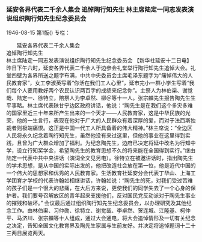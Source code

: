 ### 延安各界代表二千余人集会  追悼陶行知先生  林主席陆定一同志发表演说组织陶行知先生纪念委员会

1946-08-15
第1版()
专栏：

　　延安各界代表二千余人集会  
    追悼陶行知先生            
    林主席陆定一同志发表演说组织陶行知先生纪念委员会
    【新华社延安十二日电】昨日下午六时，延安各界代表二千余人于边参会礼堂举行陶行知先生追悼大会。礼堂四壁为各界所送之题字布满，中共中央委员会主席毛泽东题字为“痛悼伟大的人民教育家”，女工李淑英写着“你活在我们工人心里”，延市完小一群小学生写着“我们每个人要用教好两个农民认识两百字的成绩来纪念你”。主祭人为林伯渠、谢觉哉、陆定一、徐特立，陪祭人为李卓然、柳＠等十一人。张宗麟先生报告陶先生生平事略。林主席代表陕甘宁边区政府讲话，他说：“陶先生是在我们这个多灾多难的国家里近三十年来所产生出来的一个天才——人民教育家，这是中华民族的光荣，他的一生言行，表现在他对于广大的人民群众有着深厚的爱，而对于法西斯独裁者则极端痛恨。这正是中国一代工人所具备着的伟大精神。”林主席说：“全边区人民将永久纪念着陶行知先生，虽然他没有来过这里，但他的事业在这里得到实践，且曾为广大群众增加了福利。为纪念陶先生，边府已决定将延中改名为行知中学，设立行知奖学金，希望陶先生的教育思想不久的将来能在全国得到实行。”继由陆定一代表中共中央讲话（演词全文见另电）。徐特立在被邀讲话时，指出陶先生的学术思想，是从中国的实际出发的，他把改造社会放在第一位，他是近代中国的一个伟大的思想家和优秀的人民教育家。生活教育社延安分会代表丁华山、上海工学团育才学校的代表许翰如相继讲话，许翰如说：“陶先生的死，对我们受过苦难的孩子们是一个很大的悲痛，在大后方来说，更使我们的同学失去了一个心身的保护者。我们要号召解放区的青年起来支援他们，反对国民党反动派对于陶先生事业的摧残和破坏。”
    会议最后通过组织陶行知先生纪念委员会，以办理研究及其他纪念工作。由林伯渠、习仲勋、徐特立、谢觉哉、李卓然、贺连城、江隆基、柯仲平、马济川、张宗麟等十人组成，通过大会通电，将大会追悼情形及一切有关纪念之决定，告知全国文化教育界及陶先生家属与生前友好。并决定将追悼题词十二十三两日展览两天。
